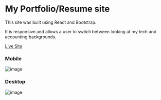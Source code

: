 # My Portfolio/Resume site

This site was built using React and Bootstrap.

It is responsive and allows a user to switch between looking at my tech and accounting backgrounds.

<a href="https://randr000.github.io/portfolio-resume/" target="_blank">Live Site</a>

### Mobile
![image](/readme-assests/img/mobile.gif)

### Desktop
![image](/readme-assests/img/desktop.gif)